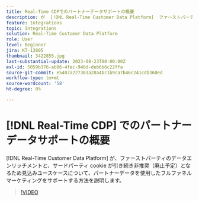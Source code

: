 ```yaml
---
title: Real-Time CDPでのパートナーデータサポートの概要
description: が  [!DNL Real-Time Customer Data Platform]  ファーストパーティのデータエンリッチメントのためにパートナーデータを使用したフルファネルマーケティングをサポートし、サードパーティ cookie が引き続き非推奨（廃止予定）となるため、使用例を予測する方法を説明します。 
feature: Integrations
topic: Integrations
solution: Real-Time Customer Data Platform
role: User
level: Beginner
jira: KT-13805
thumbnail: 3422855.jpg
last-substantial-update: 2023-08-23T00:00:00Z
exl-id: 5059b376-ab06-4fec-946d-deb6b6c22ffa
source-git-commit: e5407a227303a28a4bc1b9ca7b46c241cdb360ed
workflow-type: tm+mt
source-wordcount: '58'
ht-degree: 0%

---
```


# [!DNL Real-Time CDP] でのパートナーデータサポートの概要

[!DNL Real-Time Customer Data Platform] が、ファーストパーティのデータエンリッチメントと、サードパーティ cookie が引き続き非推奨（廃止予定）となるため見込みユースケースについて、パートナーデータを使用したフルファネルマーケティングをサポートする方法を説明します。 

>[!VIDEO](https://video.tv.adobe.com/v/3422855/?learn=on)
